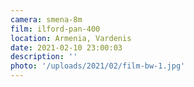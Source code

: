```yaml
---
camera: smena-8m
film: ilford-pan-400
location: Armenia, Vardenis
date: 2021-02-10 23:00:03
description: ''
photo: '/uploads/2021/02/film-bw-1.jpg'
---
```

